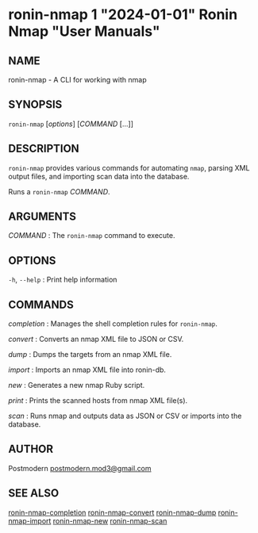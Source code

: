 # ronin-nmap 1 "2024-01-01" Ronin Nmap "User Manuals"

## NAME

ronin-nmap - A CLI for working with nmap

## SYNOPSIS

`ronin-nmap` [*options*] [*COMMAND* [...]]

## DESCRIPTION

`ronin-nmap` provides various commands for automating `nmap`, parsing
XML output files, and importing scan data into the database.

Runs a `ronin-nmap` *COMMAND*.

## ARGUMENTS

*COMMAND*
: The `ronin-nmap` command to execute.

## OPTIONS

`-h`, `--help`
: Print help information

## COMMANDS

*completion*
: Manages the shell completion rules for `ronin-nmap`.

*convert*
: Converts an nmap XML file to JSON or CSV.

*dump*
: Dumps the targets from an nmap XML file.

*import*
: Imports an nmap XML file into ronin-db.

*new*
: Generates a new nmap Ruby script.

*print*
: Prints the scanned hosts from nmap XML file(s).

*scan*
: Runs nmap and outputs data as JSON or CSV or imports into the database.

## AUTHOR

Postmodern <postmodern.mod3@gmail.com>

## SEE ALSO

[ronin-nmap-completion](ronin-nmap-completion.1.md) [ronin-nmap-convert](ronin-nmap-convert.1.md) [ronin-nmap-dump](ronin-nmap-dump.1.md) [ronin-nmap-import](ronin-nmap-import.1.md) [ronin-nmap-new](ronin-nmap-new.1.md) [ronin-nmap-scan](ronin-nmap-scan.1.md)
